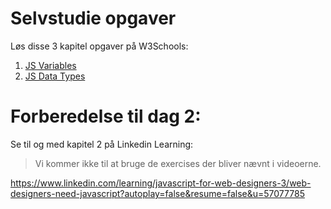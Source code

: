 # Selvstudie opgaver

Løs disse 3 kapitel opgaver på W3Schools:

1. [JS Variables](https://www.w3schools.com/js/exercise_js.asp?filename=exercise_js_variables1)
2. [JS Data Types](https://www.w3schools.com/js/exercise_js.asp?filename=exercise_js_datatypes1)

# Forberedelse til dag 2:

Se til og med kapitel 2 på Linkedin Learning:

> Vi kommer ikke til at bruge de exercises der bliver nævnt i videoerne.

https://www.linkedin.com/learning/javascript-for-web-designers-3/web-designers-need-javascript?autoplay=false&resume=false&u=57077785
